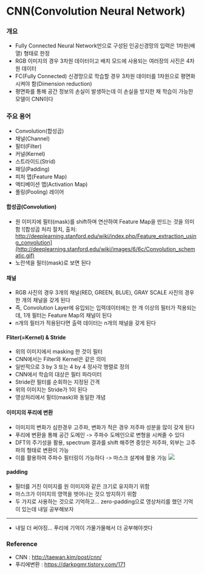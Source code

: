 # CNN(Convolution Neural Network)

### 개요
- Fully Connected Neural Network만으로 구성된 인공신경망의 입력은 1차원(배열) 형태로 한정
- RGB 이미지의 경우 3차원 데이터이고 배치 모드에 사용되는 여러장의 사진은 4차원 데이터
- FC(Fully Connected) 신경망으로 학습할 경우 3차원 데이터를 1차원으로 평면화 시켜야 함(Dimension reduction)
- 평면화를 통해 공간 정보의 손실이 발생하는데 이 손실을 방지한 채 학습이 가능한 모델이 CNN이다

### 주요 용어
-   Convolution(합성곱)
-   채널(Channel)
-   필터(Filter)
-   커널(Kernel)
-   스트라이드(Strid)
-   패딩(Padding)
-   피처 맵(Feature Map)
-   액티베이션 맵(Activation Map)
-   풀링(Pooling) 레이어

#### 합성곱(Convolution)
- 원 이미지에 필터(mask)를 shift하며 연산하여 Feature Map을 만드는 것을 의미함
![합성곱 처리 절치, 출처: http://deeplearning.stanford.edu/wiki/index.php/Feature_extraction_using_convolution](http://deeplearning.stanford.edu/wiki/images/6/6c/Convolution_schematic.gif)
- 노란색을 필터(mask)로 보면 된다

#### 채널
- RGB 사진의 경우 3개의 채널(RED, GREEN, BLUE), GRAY SCALE 사진의 경우 한 개의 채널을 갖게 된다
- 즉, Convolution Layer에 유입되는 입력데이터에는 한 개 이상의 필터가 적용되는데, 1개 필터는 Feature Map의 채널이 된다
- n개의 필터가 적용된다면 출력 데이터는 n개의 채널을 갖게 된다

#### Fliter(=Kernel) & Stride
- 위의 이미지에서 masking 한 것이 필터
- CNN에서는 Filter와 Kernel은 같은 의미
- 일반적으로 3 by 3 또는 4 by 4 정사각 행렬로 정의
- CNN에서 학습의 대상은 필터 파라미터
- Stride란 필터를 순회하는 지정된 간격
- 위의 이미지는 Stride가 1이 된다
- 영상처리에서 필터(mask)와 동일한 개념

#### 이미지의 푸리에 변환
- 이미지의 변화가 심한경우 고주파, 변화가 적은 경우 저주파 성분을 많이 갖게 된다
- 푸리에 변환을 통해 공간 도메인 -> 주파수 도메인으로 변형을 시켜줄 수 있다
- DFT의 주기성을 활용, spectrum 결과를 shift 해주면 중앙은 저주파, 외부는 고주파의 형태로 변환이 가능
- 이를 활용하여 주파수 필터링이 가능하다 -> 마스크 설계에 활용 가능
![](https://t1.daumcdn.net/cfile/tistory/993C0C3359C8493E0D)

#### padding
- 필터를 거친 이미지를 원 이미지와 같은 크기로 유지하기 위함
- 마스크가 이미지의 영역을 벗어나는 것으 방지하기 위함
- 두 가지로 사용하는 것으로 기억하고... zero-padding으로 영상처리를 했던 기억이 있는데 내일 공부해보자

---
- 내일 더 써야징... 푸리에 기억이 가물가물해서 더 공부해야겟다
### Reference 
- CNN : http://taewan.kim/post/cnn/
- 푸리에변환 : https://darkpgmr.tistory.com/171

